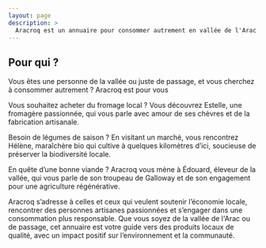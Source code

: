 ```yaml
---
layout: page
description: >
  Aracroq est un annuaire pour consommer autrement en vallée de l'Arac. Soutenez l'économie locale, rencontrez des personnes artisanes, eleveuses, productrices, transformatrices passionnées, et accédez à des produits locaux de qualité pour une consommation responsable.
---
```


## Pour qui ?

Vous êtes une personne de la vallée ou juste de passage, et vous cherchez à consommer autrement ? Aracroq est pour vous 

Vous souhaitez acheter du fromage local ? Vous découvrez Estelle, une fromagère passionnée, qui vous parle avec amour de ses chèvres et de la fabrication artisanale.

Besoin de légumes de saison ? En visitant un marché, vous rencontrez Hélène, maraîchère bio qui cultive à quelques kilomètres d’ici, soucieuse de préserver la biodiversité locale.

En quête d’une bonne viande ? Aracroq vous mène à Édouard, éleveur de la vallée, qui vous parle de son troupeau de Galloway et de son engagement pour une agriculture régénérative.

Aracroq s’adresse à celles et ceux qui veulent soutenir l’économie locale, rencontrer des personnes artisanes passionnées et s’engager dans une consommation plus responsable. Que vous soyez de la vallée de l'Arac ou de passage, cet annuaire est votre guide vers des produits locaux de qualité, avec un impact positif sur l’environnement et la communauté.
